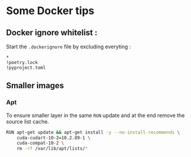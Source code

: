 # Some Docker tips

## Docker ignore whitelist :

Start the `.dockerignore` file by excluding everyting :

```
*
!poetry.lock
!pyproject.toml
```

## Smaller images

### Apt

To ensure smaller layer in the same `RUN` update and at the end remove the source list cache.

```bash
RUN apt-get update && apt-get install -y --no-install-recommends \
    cuda-cudart-10-2=10.2.89-1 \
    cuda-compat-10-2 \
    rm -rf /var/lib/apt/lists/*
```